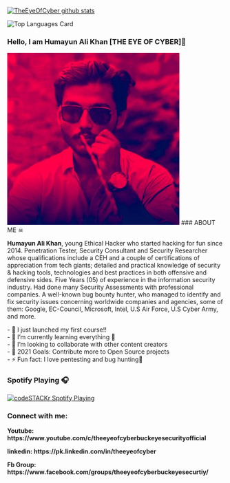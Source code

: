 [![TheEyeOfCyber github stats](https://github-readme-stats.vercel.app/api?username=TheEyeOfCyber&show_icons=true&theme=dark&repo=github-readme-stats)](https://github.com/TheEyeOfCyber)

![Top Languages Card](https://github-readme-stats.vercel.app/api/top-langs/?username=TheEyeOfCyber&layout=compact)
<!--
**TheEyeOfCyber/TheEyeOfCyber** is a ✨ _special_ ✨ repository because its `README.md` (this file) appears on your GitHub profile.

Here are some ideas to get you started:

- 🔭 I’m currently working on ...
- 🌱 I’m currently learning ...
- 👯 I’m looking to collaborate on ...
- 🤔 I’m looking for help with ...
- 💬 Ask me about ...
- 📫 How to reach me: ...
- 😄 Pronouns: ...
- ⚡ Fun fact: ...
-->
###  Hello, I am Humayun Ali Khan [THE EYE OF CYBER]👋
<img src="https://github.com/TheEyeOfCyber/subdomaintakeoverWHO/blob/main/400149200649_17704.jpg" style="max-width:100%;">
### ABOUT ME ☠
<p><b>Humayun Ali Khan</b>, young Ethical Hacker who started hacking for fun since 2014. Penetration Tester, Security Consultant and Security Researcher whose qualifications include a CEH and a couple of certifications of appreciation from tech giants; detailed and practical knowledge of security & hacking tools, technologies and best practices in both offensive and defensive sides. Five Years (05) of experience in the information security industry. Had done many Security Assessments with professional companies.
A well-known bug bounty hunter, who managed to identify and fix security issues concerning worldwide companies and agencies, some of them: Google, EC-Council, Microsoft, Intel, U.S Air Force, U.S Cyber Army, and more.
</p>
- 🔭 I just launched my first course!!<br/>
- 🌱 I’m currently learning everything 🤣<br/>
- 👯 I’m looking to collaborate with other content creators<br/>
- 🥅 2021 Goals: Contribute more to Open Source projects<br/>
- ⚡ Fun fact: I love pentesting and bug hunting🐛<br/>

### Spotify Playing 🎧

[<img src="https://now-playing-codestackr.vercel.app/api/spotify-playing" alt="codeSTACKr Spotify Playing" width="350" />](https://open.spotify.com/user/swyqyimdc12jajde4vpwd2x1b)

### Connect with me:
<p><b>Youtube: https://www.youtube.com/c/theeyeofcyberbuckeyesecurityofficial</p></b>
   <p><b>linkedin: https://pk.linkedin.com/in/theeyeofcyber</p></b>
   <p><b>Fb Group: https://www.facebook.com/groups/theeyeofcyberbuckeyesecurtiy/</p></b> 
<br />
